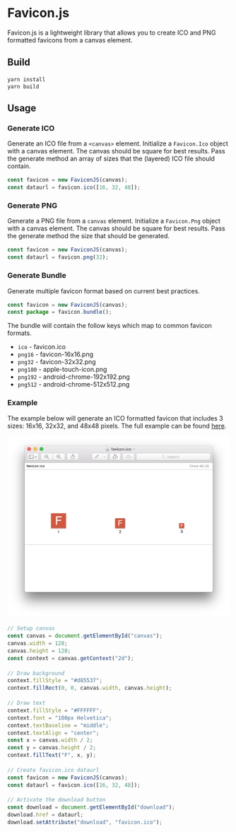 # Favicon.js

Favicon.js is a lightweight library that allows you to create ICO and PNG formatted favicons from a canvas element.

## Build

```
yarn install
yarn build
```

## Usage

### Generate ICO

Generate an ICO file from a `<canvas>` element. Initialize a `Favicon.Ico` object with a canvas element. The canvas should be square for best results. Pass the generate method an array of sizes that the (layered) ICO file should contain.

```JavaScript
const favicon = new FaviconJS(canvas);
const dataurl = favicon.ico([16, 32, 48]);
```

### Generate PNG

Generate a PNG file from a `canvas` element. Initialize a `Favicon.Png` object with a canvas element. The canvas should be square for best results. Pass the generate method the size that should be generated.

```JavaScript
const favicon = new FaviconJS(canvas);
const dataurl = favicon.png(32);
```

### Generate Bundle

Generate multiple favicon format based on current best practices.

```JavaScript
const favicon = new FaviconJS(canvas);
const package = favicon.bundle();
```

The bundle will contain the follow keys which map to common favicon formats.

- `ico` - favicon.ico
- `png16` - favicon-16x16.png
- `png32` - favicon-32x32.png
- `png180` - apple-touch-icon.png
- `png192` - android-chrome-192x192.png
- `png512` - android-chrome-512x512.png

### Example

The example below will generate an ICO formatted favicon that includes 3 sizes: 16x16, 32x32, and 48x48 pixels. The full example can be found [here](./sandbox/ico.html).

![Preview](./sandbox/preview.png)

```JavaScript
// Setup canvas
const canvas = document.getElementById("canvas");
canvas.width = 128;
canvas.height = 128;
const context = canvas.getContext("2d");

// Draw background
context.fillStyle = "#d85537";
context.fillRect(0, 0, canvas.width, canvas.height);

// Draw text
context.fillStyle = "#FFFFFF";
context.font = "100px Helvetica";
context.textBaseline = "middle";
context.textAlign = "center";
const x = canvas.width / 2;
const y = canvas.height / 2;
context.fillText("F", x, y);

// Create favicon.ico dataurl
const favicon = new FaviconJS(canvas);
const dataurl = favicon.ico([16, 32, 48]);

// Activate the download button
const download = document.getElementById("download");
download.href = dataurl;
download.setAttribute("download", "favicon.ico");
```

